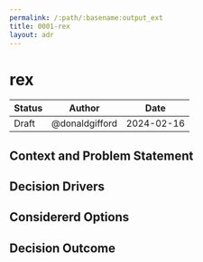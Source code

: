 ```yaml
---
permalink: /:path/:basename:output_ext
title: 0001-rex
layout: adr
---
```



# rex

| Status | Author         | Date       |
| ------ | -------------- | ---------- |
| Draft | @donaldgifford | 2024-02-16 |

## Context and Problem Statement

## Decision Drivers


## Considererd Options


## Decision Outcome
